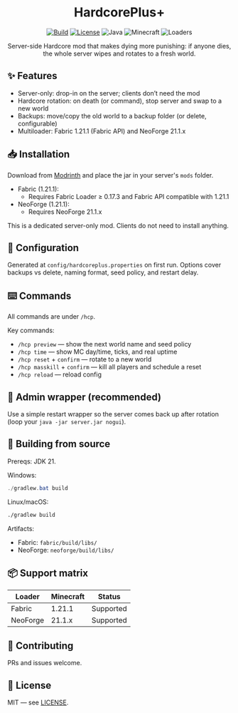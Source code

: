 <div align="center">

# HardcorePlus+

[![Build](https://img.shields.io/github/actions/workflow/status/DeisDev/HardcorePlusPlus/build.yml?branch=main&logo=github&label=CI)](https://github.com/DeisDev/HardcorePlusPlus/actions)
[![License](https://img.shields.io/github/license/DeisDev/HardcorePlusPlus)](LICENSE)
![Java](https://img.shields.io/badge/Java-21-orange)
![Minecraft](https://img.shields.io/badge/Minecraft-1.21.1-00aa00)
![Loaders](https://img.shields.io/badge/Loaders-Fabric%20%7C%20NeoForge-5b8c)

Server-side Hardcore mod that makes dying more punishing: if anyone dies, the whole server wipes and rotates to a fresh world.

</div>

## ✨ Features

- Server-only: drop-in on the server; clients don’t need the mod
- Hardcore rotation: on death (or command), stop server and swap to a new world
- Backups: move/copy the old world to a backup folder (or delete, configurable)
- Multiloader: Fabric 1.21.1 (Fabric API) and NeoForge 21.1.x

## 📥 Installation

Download from [Modrinth](https://modrinth.com/mod/hardcore-plus+) and place the jar in your server's `mods` folder.

- Fabric (1.21.1):
  - Requires Fabric Loader ≥ 0.17.3 and Fabric API compatible with 1.21.1
- NeoForge (1.21.1):
  - Requires NeoForge 21.1.x

This is a dedicated server-only mod. Clients do not need to install anything.

## 🔧 Configuration

Generated at `config/hardcoreplus.properties` on first run. Options cover backups vs delete, naming format, seed policy, and restart delay.

## ⌨️ Commands

All commands are under `/hcp`.

Key commands:
- `/hcp preview` — show the next world name and seed policy
- `/hcp time` — show MC day/time, ticks, and real uptime
- `/hcp reset` + `confirm` — rotate to a new world
- `/hcp masskill` + `confirm` — kill all players and schedule a reset
- `/hcp reload` — reload config

## 🚀 Admin wrapper (recommended)

Use a simple restart wrapper so the server comes back up after rotation (loop your `java -jar server.jar nogui`).

## 🧱 Building from source

Prereqs: JDK 21.

Windows:
```powershell
./gradlew.bat build
```

Linux/macOS:
```bash
./gradlew build
```

Artifacts:
- Fabric: `fabric/build/libs/`
- NeoForge: `neoforge/build/libs/`

## 📦 Support matrix

| Loader   | Minecraft | Status      |
|----------|-----------|-------------|
| Fabric   | 1.21.1    | Supported   |
| NeoForge | 21.1.x    | Supported   |

## 🤝 Contributing

PRs and issues welcome.

## 📜 License

MIT — see [LICENSE](LICENSE).

